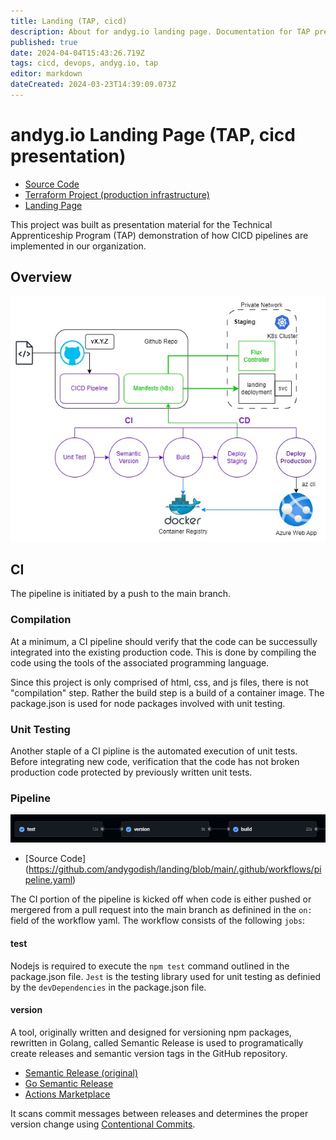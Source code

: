 ```yaml
---
title: Landing (TAP, cicd)
description: About for andyg.io landing page. Documentation for TAP presentation on CICD processes.
published: true
date: 2024-04-04T15:43:26.719Z
tags: cicd, devops, andyg.io, tap
editor: markdown
dateCreated: 2024-03-23T14:39:09.073Z
---
```


# andyg.io Landing Page (TAP, cicd presentation)

- [Source Code](https://github.com/andygodish/landing)
- [Terraform Project (production infrastructure)](https://github.com/andygodish/terraform-agio-landing)
- [Landing Page](https://andyg.io)

This project was built as presentation material for the Technical Apprenticeship Program (TAP) demonstration of how CICD pipelines are implemented in our organization.

## Overview

![landing-cicd.jpg](/images/landing-cicd.jpg)

## CI

The pipeline is initiated by a push to the main branch.

### Compilation

At a minimum, a CI pipeline should verify that the code can be successully integrated into the existing production code. This is done by compiling the code using the tools of the associated programming language. 

Since this project is only comprised of html, css, and js files, there is not "compilation" step. Rather the build step is a build of a container image. The package.json is used for node packages involved with unit testing. 

### Unit Testing

Another staple of a CI pipline is the automated execution of unit tests. Before integrating new code, verification that the code has not broken production code protected by previously written unit tests. 

### Pipeline

![ci-pipeline.png](/images/ci-pipeline.png)

- [Source Code] (https://github.com/andygodish/landing/blob/main/.github/workflows/pipeline.yaml)

The CI portion of the pipeline is kicked off when code is either pushed or mergered from a pull request into the main branch as definined in the `on:` field of the workflow yaml. The workflow consists of the following `jobs`:

#### test

Nodejs is required to execute the `npm test` command outlined in the package.json file. `Jest` is the testing library used for unit testing as definied by the `devDependencies` in the package.json file.

#### version

A tool, originally written and designed for versioning npm packages, rewritten in Golang, called Semantic Release is used to programatically create releases and semantic version tags in the GitHub repository. 

- [Semantic Release (original)](https://semantic-release.gitbook.io/semantic-release)
- [Go Semantic Release](https://github.com/go-semantic-release/action)
- [Actions Marketplace](https://github.com/marketplace/actions/go-semantic-release)

It scans commit messages between releases and determines the proper version change using [Contentional Commits](https://www.conventionalcommits.org/en/v1.0.0/).






